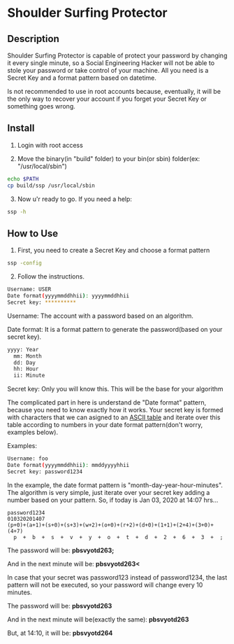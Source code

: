 # Shoulder Surfing Protector

## Description

Shoulder Surfing Protector is capable of protect your password by changing it every single minute, so a Social Engineering Hacker will not be able to stole your password or take control of your machine. All you need is a Secret Key and a format pattern based on datetime.

Is not recommended to use in root accounts because, eventually, it will be the only way to recover your account if you forget your Secret Key or something goes wrong.

## Install

1. Login with root access

2. Move the binary(in "build" folder) to your bin(or sbin) folder(ex: "/usr/local/sbin")
```bash
echo $PATH
cp build/ssp /usr/local/sbin
```

3. Now u'r ready to go. If you need a help:
```bash
ssp -h
```

## How to Use

1. First, you need to create a Secret Key and choose a format pattern
```bash
ssp -config
```

2. Follow the instructions.
```bash
Username: USER
Date format(yyyymmddhhii): yyyymmddhhii
Secret key: **********
```
Username: The account with a password based on an algorithm.

Date format: It is a format pattern to generate the password(based on your secret key).
```bash
yyyy: Year
  mm: Month
  dd: Day
  hh: Hour
  ii: Minute
```
Secret key: Only you will know this. This will be the base for your algorithm

The complicated part in here is understand de "Date format" pattern, because you need to know exactly how it works. Your secret key is formed with characters that we can asigned to an [ASCII table](https://ascii.cl/) and iterate over this table according to numbers in your date format pattern(don't worry, examples below).

Examples:
```bash
Username: foo
Date format(yyyymmddhhii): mmddyyyyhhii
Secret key: password1234
```

In the example, the date format pattern is "month-day-year-hour-minutes". The algorithm is very simple, just iterate over your secret key adding a number based on your pattern. So, if today is Jan 03, 2020 at 14:07 hrs...

```
password1234
010320201407
(p+0)+(a+1)+(s+0)+(s+3)+(w+2)+(o+0)+(r+2)+(d+0)+(1+1)+(2+4)+(3+0)+(4+7)
  p  +  b  +  s  +  v  +  y  +  o  +  t  +  d  +  2  +  6  +  3  +  ;
```

The password will be: **pbsvyotd263;**

And in the next minute will be: **pbsvyotd263<**

In case that your secret was password123 instead of password1234, the last pattern will not be executed, so your password will change every 10 minutes.

The password will be: **pbsvyotd263**

And in the next minute will be(exactly the same): **pbsvyotd263**

But, at 14:10, it will be: **pbsvyotd264**

